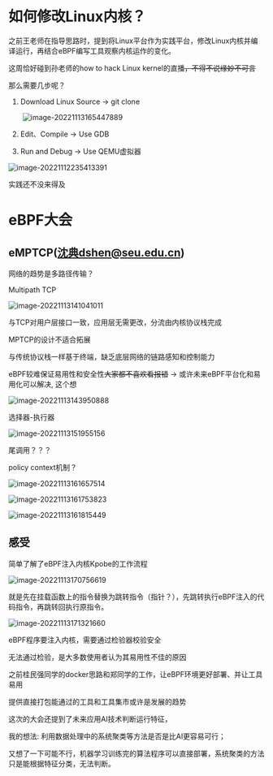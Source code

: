 # 如何修改Linux内核？

之前王老师在指导思路时，提到将Linux平台作为实践平台，修改Linux内核并编译运行，再结合eBPF编写工具观察内核运作的变化。

这周恰好碰到孙老师的how to hack Linux kernel的直播~~，不得不说缘妙不可言~~

那么需要几步呢？

1. Download Linux Source -> git clone

   ​	![image-20221113165447889](../../../picture/image-20221113165447889.png)

   

2. Edit、Compile -> Use GDB

3. Run and Debug -> Use QEMU虚拟器

![image-20221112235413391](../../../picture/image-20221112235413391.png)



实践还不没来得及

# eBPF大会

## eMPTCP(沈典dshen@seu.edu.cn)

网络的趋势是多路径传输？



Multipath TCP

![image-20221113141041011](../../../picture/image-20221113141041011.png)

与TCP对用户层接口一致，应用层无需更改，分流由内核协议栈完成

MPTCP的设计不适合拓展

与传统协议栈一样基于终端，缺乏底层网络的链路感知和控制能力

eBPF较难保证易用性和安全性~~大家都不喜欢看报错~~ -> 或许未来eBPF平台化和易用化可以解决, 这个想



![image-20221113143950888](../../../picture/image-20221113143950888.png)



选择器-执行器





![image-20221113151955156](../../../picture/image-20221113151955156.png)





尾调用？？？

policy context机制？



![image-20221113161657514](../../../picture/image-20221113161657514.png)



![image-20221113161753823](../../../picture/image-20221113161753823.png)

![image-20221113161815449](../../../picture/image-20221113161815449.png)

## 感受

简单了解了eBPF注入内核Kpobe的工作流程

![image-20221113170756619](../../../picture/image-20221113170756619.png)

就是先在挂载函数上的指令替换为跳转指令（指针？），先跳转执行eBPF注入的代码指令，再跳转回执行原指令。



![image-20221113171321660](../../../picture/image-20221113171321660.png)

eBPF程序要注入内核，需要通过检验器校验安全

无法通过检验，是大多数使用者认为其易用性不佳的原因



之前桂民强同学的docker思路和郑同学的工作，让eBPF环境更好部署、并让工具易用

提供直接打包能通过的工具和工具集市或许是发展的趋势



这次的大会还提到了未来应用AI技术判断运行特征，

我的想法: 利用数据处理中的系统聚类等方法是否是比AI更容易可行；

又想了一下可能不行，机器学习训练完的算法程序可以直接部署，系统聚类的方法只是能根据特征分类，无法判断。